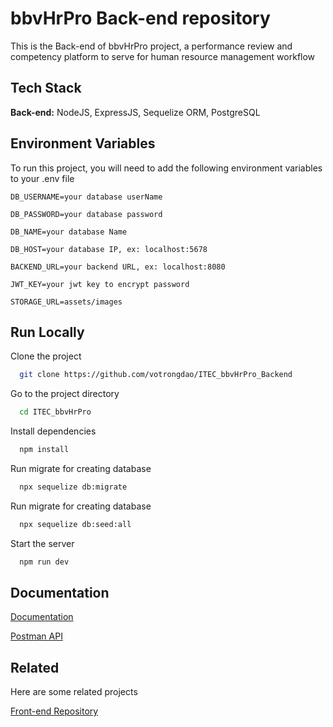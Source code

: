 # bbvHrPro Back-end repository

This is the Back-end of bbvHrPro project, a performance review and competency platform to serve for human resource management workflow




## Tech Stack

**Back-end:** NodeJS, ExpressJS, Sequelize ORM, PostgreSQL 



## Environment Variables

To run this project, you will need to add the following environment variables to your .env file

`DB_USERNAME=your database userName`

`DB_PASSWORD=your database password`

`DB_NAME=your database Name`

`DB_HOST=your database IP, ex: localhost:5678 `

`BACKEND_URL=your backend URL, ex: localhost:8080`

`JWT_KEY=your jwt key to encrypt password`

`STORAGE_URL=assets/images`



## Run Locally

Clone the project

```bash
  git clone https://github.com/votrongdao/ITEC_bbvHrPro_Backend
```

Go to the project directory

```bash
  cd ITEC_bbvHrPro
```

Install dependencies

```bash
  npm install
```

Run migrate for creating database

```bash
  npx sequelize db:migrate  
```

Run migrate for creating database

```bash
  npx sequelize db:seed:all  
```

Start the server

```bash
  npm run dev
```


## Documentation

[Documentation](https://1drv.ms/f/s!AhiqyPAW5UBSgl8ZqdY8XJVbcf85?e=ASSSxG)

[Postman API](https://www.postman.com/lunar-station-333462/workspace/my-workspace)
## Related

Here are some related projects

[Front-end Repository](https://github.com/votrongdao/ITEC_bbvHrPro)


